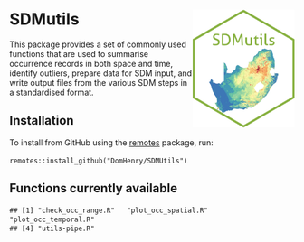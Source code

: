 
# SDMutils <img src="inst/sticker/sdmutils_hex.png" width="180px" align="right"/>

This package provides a set of commonly used functions that are used to
summarise occurrence records in both space and time, identify outliers,
prepare data for SDM input, and write output files from the various SDM
steps in a standardised format.

## Installation

To install from GitHub using the
[remotes](https://github.com/r-lib/remotes) package, run:

`remotes::install_github("DomHenry/SDMUtils")`

## Functions currently available

    ## [1] "check_occ_range.R"   "plot_occ_spatial.R"  "plot_occ_temporal.R"
    ## [4] "utils-pipe.R"
